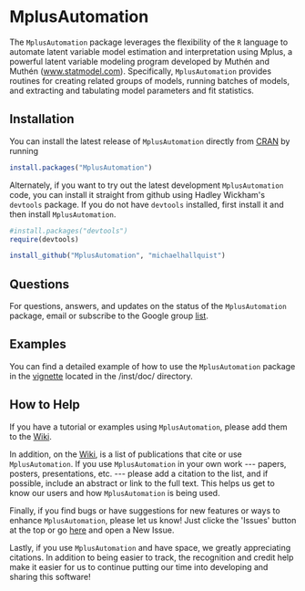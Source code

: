 MplusAutomation
===============

The `MplusAutomation` package leverages the flexibility of the `R`
language to automate latent variable model estimation and
interpretation using Mplus, a powerful latent variable modeling
program developed by Muthén and Muthén
(www.statmodel.com). Specifically, `MplusAutomation` provides routines
for creating related groups of models, running batches of models, and
extracting and tabulating model parameters and fit statistics. 

Installation
------------

You can install the latest release of `MplusAutomation` directly from
[CRAN](http://cran.r-project.org/package=MplusAutomation) by running 

```r
install.packages("MplusAutomation")
```

Alternately, if you want to try out the latest development
`MplusAutomation` code, you can install it straight from github using
Hadley Wickham's `devtools` package. If you do not have `devtools`
installed, first install it and then install `MplusAutomation`. 

```r
#install.packages("devtools")
require(devtools)

install_github("MplusAutomation", "michaelhallquist")
```

Questions
---------

For questions, answers, and updates on the status of the
`MplusAutomation` package, email or subscribe to the Google group
[list](https://groups.google.com/forum/#!forum/mplusautomation). 

Examples
--------

You can find a detailed example of how to use the `MplusAutomation`
package in the
[vignette](https://github.com/michaelhallquist/MplusAutomation/blob/master/inst/doc/Vignette.pdf)
located in the /inst/doc/ directory. 

How to Help
-----------

If you have a tutorial or examples using `MplusAutomation`, please add them to 
the [Wiki](https://github.com/michaelhallquist/MplusAutomation/wiki).

In addition, on the [Wiki](https://github.com/michaelhallquist/MplusAutomation/wiki), 
is a list of publications that cite or use `MplusAutomation`.  If you use `MplusAutomation` 
in your own work --- papers, posters, presentations, etc. --- please add a citation to the 
list, and if possible, include an abstract or link to the full text. This helps us get to 
know our users and how `MplusAutomation` is being used.

Finally, if you find bugs or have suggestions for new features or ways to enhance 
`MplusAutomation`, please let us know!  Just clicke the 'Issues' button at the top 
or go [here](https://github.com/michaelhallquist/MplusAutomation/issues?state=open) 
and open a New Issue.

Lastly, if you use `MplusAutomation` and have space, we greatly appreciating citations. 
In addition to being easier to track, the recognition and credit help make it 
easier for us to continue putting our time into developing and sharing this software!




